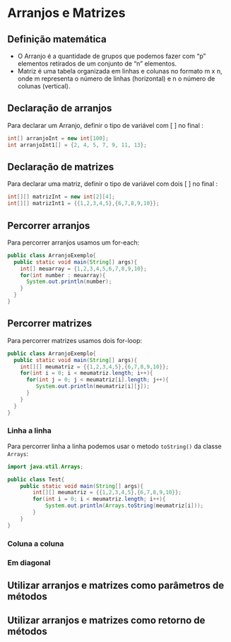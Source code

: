 # Arranjos e Matrizes
## Definição matemática
* O Arranjo é a quantidade de grupos que podemos fazer com “p” elementos retirados de um conjunto de “n” elementos. 
* Matriz é uma tabela organizada em linhas e colunas no formato m x n, onde m representa o número de linhas (horizontal) e n o número de colunas (vertical).
 
## Declaração de arranjos
Para declarar um Arranjo, definir o tipo de variável com [ ] no final :
```Java
int[] arranjoInt = new int[100];
int arranjoInt1[] = {2, 4, 5, 7, 9, 11, 13};
```

## Declaração de matrizes
Para declarar uma matriz, definir o tipo de variável com dois [ ] no final :

```Java
int[][] matrizInt = new int[2][4];
int[][] matrizInt1 = {{1,2,3,4,5},{6,7,8,9,10}};
```

## Percorrer arranjos
Para percorrer arranjos usamos um for-each:

```Java
public class ArranjoExemplo{
  public static void main(String[] args){
    int[] meuarray = {1,2,3,4,5,6,7,8,9,10};
    for(int number : meuarray){
      System.out.println(number);
    }
  }
}
```

## Percorrer matrizes
Para percorrer matrizes usamos dois for-loop:

```Java
public class ArranjoExemplo{
  public static void main(String[] args){
    int[][] meumatriz = {{1,2,3,4,5},{6,7,8,9,10}};
    for(int i = 0; i < meumatriz.length; i++){
      for(int j = 0; j < meumatriz[i].length; j++){
         System.out.println(meumatriz[i][j]);
      }
    }
  }
}
```

### Linha a linha
Para percorrer linha a linha podemos usar o metodo ```toString()``` da classe ```Arrays```:

```Java
import java.util.Arrays;

public class Test{
    public static void main(String[] args){
        int[][] meumatriz = {{1,2,3,4,5},{6,7,8,9,10}};
        for(int i = 0; i < meumatriz.length; i++){
            System.out.println(Arrays.toString(meumatriz[i]));
        }
    }
}
```

### Coluna a coluna


### Em diagonal


## Utilizar arranjos e matrizes como parâmetros de métodos


## Utilizar arranjos e matrizes como retorno de métodos


